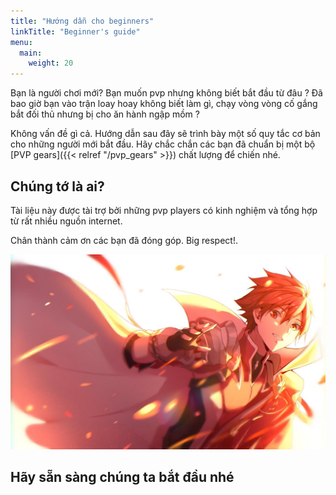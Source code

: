 ```yaml
---
title: "Hướng dẫn cho beginners"
linkTitle: "Beginner's guide"
menu:
  main:
    weight: 20
---
```


Bạn là người chơi mới? Bạn muốn pvp nhưng không biết bắt đầu từ đâu ? Đã bao giờ bạn vào trận loay hoay không biết làm gì, chạy vòng vòng cố gắng bắt đối thủ nhưng bị cho ăn hành ngập mồm ?

Không vấn đề gì cả. Hướng dẫn sau đây sẽ trình bày một số quy tắc cơ bản cho những người mới bắt đầu. Hãy chắc chắn các bạn đã chuẩn bị một bộ [PVP gears]({{< relref "/pvp_gears" >}}) chất lượng để chiến nhé.

## Chúng tớ là ai?

Tài liệu này được tài trợ bởi những pvp players có kinh nghiệm và tổng hợp từ rất nhiều nguồn internet.

Chân thành cảm ơn các bạn đã đóng góp. Big respect!.

![](/beginner_guide/elsword_welcome.jpg)

## Hãy sẵn sàng chúng ta bắt đầu nhé